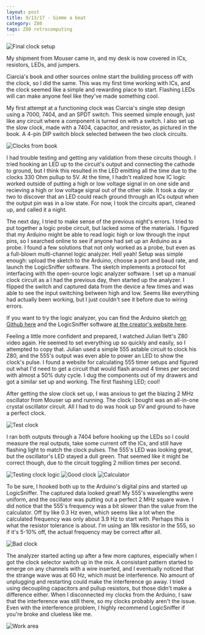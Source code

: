 ```yaml
---
layout: post
title: 9/13/17 - Gimme a beat
category: Z80
tags: Z80 retrocomputing
---
```


![Final clock setup](/images/posts/2017-09-13/full_clock_from_side.jpg)

My shipment from Mouser came in, and my desk is now covered in ICs,
resistors, LEDs, and jumpers.

Ciarcia's book and other sources online start the building process off
with the clock, so I did the same. This was my first time working with
ICs, and the clock seemed like a simple and rewarding place to
start. Flashing LEDs will can make anyone feel like they've made
something cool.

<!--break-->

My first attempt at a functioning clock was Ciarcia's single step
design using a 7000, 7404, and an SPDT switch. This seemed simple
enough, just like any circuit where a component is turned on with a
switch. I also set up the slow clock, made with a 7404, capacitor, and
resistor, as pictured in the book. A 4-pin DIP switch block selected
between the two clock circuits.

![Clocks from book](/images/posts/2017-09-13/book_clock.png)

I had trouble testing and getting any validation from these circuits
though. I tried hooking an LED up to the circuit's output and
connecting the cathode to ground, but I think this resulted in the LED
emitting all the time due to the clocks 330 Ohm pullup to 5V. At the
time, I hadn't realized how IC logic worked outside of putting a high
or low voltage signal in on one side and recieving a high or low voltage
signal out of the other side. It took a day or two to discover that an LED
could reach ground through an ICs output when the output pin was in a
low state. For now, I took the circuits apart, cleaned up, and called
it a night.

The next day, I tried to make sense of the previous night's errors. I
tried to put together a logic probe circuit, but lacked some of the
materials. I figured that my Arduino might be able to read logic high
or low through the input pins, so I searched online to see if anyone
had set up an Arduino as a probe. I found a few solutions that not
only worked as a probe, but even as a full-blown multi-channel logic
analyzer. Hell yeah! Setup was simple enough: upload the sketch to the
Arduino, choose a port and baud rate, and launch the LogicSniffer
software. The sketch implements a protocol fot interfacing with the
open-source logic analyzer software. I set up a manual clock circuit
as a I had the previous day, then started up the analyzer. I flipped
the switch and captured data from the device a few times and was able
to see the input switching between high and low. Seems like everything
had actually been working, but I just couldn't see it before due to wiring
errors.

If you want to try the logic analyzer, you can find the Arduino sketch
[on Github here](https://github.com/gillham/logic_analyzer) and the
LogicSniffer software [at the creator's website here](https://www.lxtreme.nl/ols/).


Feeling a little more confident and prepared, I watched Julian Ilett's
Z80 video again. He seemed to set everything up so quickly and easily,
so I attempted to copy that. Julian used a simple 555 astable circuit
to clock his Z80, and the 555's output was even able to power an LED
to show the clock's pulse. I found a website for calculating 555 timer
setups and figured out what I'd need to get a circuit that would flash
around 4 times per second with almost a 50% duty cycle. I dug the
components out of my drawers and got a similar set up and working. The
first flashing LED; cool!

After getting the slow clock set up, I was
anxious to get the blazing 2 MHz oscillator from Mouser up and
running. The clock I bought was an all-in-one crystal oscillator
circuit. All I had to do was hook up 5V and ground to have a perfect
clock.

![Test clock](/images/posts/2017-09-13/full_clock.jpg)

I ran both outputs through a 7404 before hooking up the LEDs so I
could measure the real outputs, take some current off the ICs, and
still have flashing light to match the clock pulses. The 555's LED was
looking great, but the oscillator's LED stayed a dull green. That
seemed like it might be correct though, due to the circuit toggling 2
million times per second.

![Testing clock logic](/images/posts/2017-09-13/testing_clock.jpg)
![Good clock](/images/posts/2017-09-13/screen_good_clock.png)
![Calculator](/images/posts/2017-09-13/screen_555_calc.png)

To be sure, I hooked both up to the Arduino's digital pins and started
up LogicSniffer. The captured data looked great! My 555's wavelengths
were uniform, and the oscillator was putting out a perfect 2 MHz
square wave. I did notice that the 555's frequency was a bit slower
than the value from the calculator. Off by like 0.3 Hz even, which
seems like a lot when the calculated frequency was only about 3.9 Hz
to start with. Perhaps this is what the resistor tolerance is
about. I'm using an 18k resistor in the 555, so if it's 5-10% off, the
actual frequency may be correct after all.

![Bad clock](/images/posts/2017-09-13/screen_bad_clock.png)

The analyzer started acting up after a few more captures, especially
when I got the clock selector switch up in the mix. A consistant
pattern started to emerge on any channels with a wire inserted, and I
eventually noticed that the strange wave was at 60 Hz, which must be
interference. No amount of unplugging and restarting could make the
interference go away. I tried using decoupling capacitors and pullup
resistors, but those didn't make a difference either. When I
disconnected my clocks from the Arduino, I saw that the interference
was still there, so my clocks probably aren't the issue. Even with the
interference problem, I highly recommend LogicSniffer if you're broke
and clueless like me.

![Work area](/images/posts/2017-09-13/work_area.jpg)
